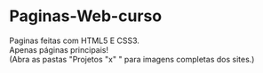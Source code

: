 # Paginas-Web-curso
Paginas feitas com HTML5 E CSS3.<br>
Apenas páginas principais!<br>
(Abra as pastas "Projetos "x" " para imagens completas dos sites.)
